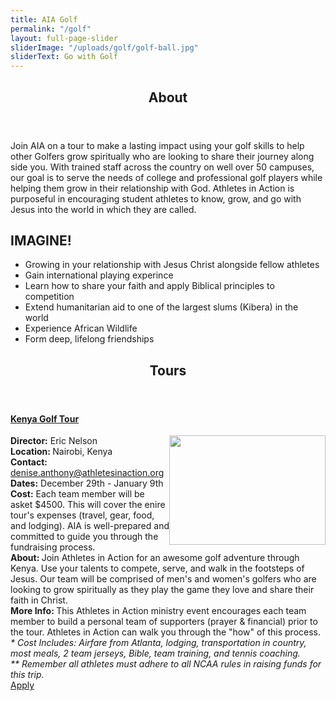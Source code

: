 ```yaml
---
title: AIA Golf
permalink: "/golf"
layout: full-page-slider
sliderImage: "/uploads/golf/golf-ball.jpg"
sliderText: Go with Golf
---
```


<div class="row">
<div class="container">
<section class="section" id="about"><header class="section-header container text-center">
<h2 class="section-title first-color" data-title="About">About</h2>
</header></section>
</div></div>
<div class="row">
<div class="container"><p>Join AIA on a tour to make a lasting impact using your golf skills to help other Golfers grow spiritually who are looking to share their journey along side you. With trained staff across the country on well over 50 campuses, our goal is to serve the needs of college and professional golf players while helping them grow in their relationship with God. Athletes in Action is purposeful in encouraging student athletes to know, grow, and go with Jesus into the world in which they are called.</p>
</div></div>
<div class="bg-image pt40 pb40 pb60-xs overlay-container fullwidth" data-bgattach="/uploads/golf/white_golfballs.jpg" style="background-image: url('/uploads/golf/white_golfballs.jpg');">
<div class="overlay"></div>
<!-- end .overlay -->
<div class="mb20"></div>
<!-- space -->
<div class="container">
<div class="row">
<div class="col-md-8 col-md-push-2">
<h2 class="title text-center mb30">IMAGINE! <span class="light first-color"></span></h2>
<ul>
<li class="text-center">Growing in your relationship with Jesus Christ alongside fellow athletes</li>
<li class="text-center">Gain international playing experince</li>
<li class="text-center">Learn how to share your faith and apply Biblical principles to competition</li>
<li class="text-center">Extend humanitarian aid to one of the largest slums (Kibera) in the world&nbsp;</li>
<li class="text-center">Experience African Wildlife</li>
<li class="text-center">Form deep, lifelong friendships</li>
</ul>
<div class="mb20"></div>
<!-- End .col-md-4 --></div>
<!-- End .col-md-8 --></div>
<!-- End .row --></div>
<!-- End .container --></div>
<!-- End .bg-image -->
<p></p>

<section class="section" id="tours"><header class="section-header container text-center">
<h2 class="section-title first-color" data-title="Tours">Tours</h2>
</header></section>

<div class="container"><div class="col-md-12">
<div class="panel-group" id="accordion" role="tablist" aria-multiselectable="true">
<div class="panel panel-inverse">
<div class="panel-heading" role="tab" id="c1ph1">
<h4 class="panel-title"><a data-toggle="collapse" data-parent="#accordion" href="#c1pb1" aria-expanded="false" aria-controls="c1pb1" class="collapsed">Kenya Golf Tour <span class="panel-icon"></span> </a></h4>
</div>
<!-- End .panel-heading -->
<div id="c1pb1" class="panel-collapse collapse in" role="tabpanel" aria-labelledby="c1ph1">
<div class="panel-body"><strong><img width="250" height="175" alt="" src="/uploads/golf/nairobi.kenya.jpg" style="float: right;">Director:</strong> Eric Nelson<br><strong>Location:&nbsp;</strong>Nairobi, Kenya<br> <strong>Contact:</strong> <a href="mailto:denise.anthony@athletesinaction.org" target="_blank">denise.anthony@athletesinaction.org</a> <br><strong>Dates:</strong> December 29th - January 9th<br> <strong>Cost:</strong> Each team member will be asket $4500. This will cover the enire tour's expenses (travel, gear, food, and lodging). AIA is well-prepared and committed to guide you through the fundraising process.<br> <strong>About:&nbsp;</strong>Join Athletes in Action for an awesome golf adventure through Kenya. Use your talents to compete, serve, and walk in the footsteps of Jesus. Our team will be comprised of men's and women's golfers who are looking to grow spiritually as they play the game they love and share their faith in Christ.<br><strong> More Info: </strong>This Athletes in Action ministry event encourages each team member to build a personal team of supporters (prayer &amp; financial) prior to the tour. Athletes in Action can walk you through the "how" of this process. <br> <em>* Cost Includes: Airfare from Atlanta, lodging, transportation in country, most meals, 2 team jerseys, Bible, team training, and tennis coaching. </em><br> <em> ** Remember all athletes must adhere to all NCAA rules in raising funds for this trip.</em> <br> <a href="https://my.athletesinaction.org/Applications/Tour/Golf-Project/default.aspx" class="btn btn-custom no-radius min-width">Apply</a> <!-- Modal Login From 2--> <!-- End .modal-header --> <!-- End .modal-body --> <!---------- <div class="modal-footer"><button type="button" class="btn btn-custom" data-dismiss="modal">Close</button></div> -------> <!-- End .modal-footer --></div>
<!-- End .modal-content --></div>
<!-- End .modal-dialog --></div>
<!-- End .modal --> </div></div>
